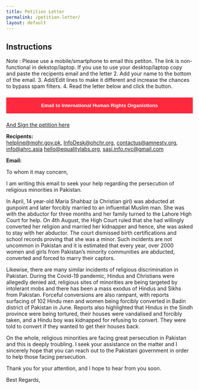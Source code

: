 ```yaml
---
title: Petition Letter
permalink: /petition-letter/
layout: default
---
```

 <style>
     #axbuttonstwo{
  background-color: 	#ff1329;
  color:white;
  padding: 14px 20px;
  margin: 8px 0;
  border: none;
  cursor: pointer;
  width: 100%;
  opacity: 0.9;
      font-weight: bold;
}
     #axbuttonstwo:hover{
        opacity: 1;
     }
    </style>
## Instructions
Note : Please use a mobile/smartphone to email this petiton. The link is non-functional in dekstop/laptop.
  If you use to use your desktop/laptop copy and paste the recipents email and the letter
2. Add your name to the bottom of the email.
3. Add/Edit lines to make it different and increase the chances to bypass spam filters.
4. Read the letter below and click the button.
<form>
<input id="axbuttonstwo"  type="submit" value="Email to International Human Rights Organistions"  onclick="myfunclink()"/>
 </form>
 <script>
 function myfunclink(){
    window.location.href = "mailto:helpline@mohr.gov.pk?bcc=contactus@amnesty.org,hello@equalitylabs.org,sasi.info.nyc@gmail.com,info@ahrc.asia,InfoDesk@ohchr.org&subject=Religious%20Discrimination%20in%20Pakistan&body=To%20whom%20it%20may%20concern%2C%0D%0A%3Cbr%2F%3E%3Cbr%2F%3E%0D%0A%0D%0A%0D%0AI%20am%20writing%20this%20email%20to%20seek%20your%20help%20regarding%20the%20persecution%20of%20religious%20minorities%20in%20Pakistan.%0D%0A%3Cbr%2F%3E%3Cbr%2F%3E%0D%0A%0D%0A%0D%0AIn%20April%2C%2014-year-old%20Maria%20Shahbaz%20(a%20Christian%20girl)%20was%20abducted%20at%20gunpoint%20and%20later%20forcibly%20married%20to%20an%20influential%20Muslim%20man.%20She%20was%20with%20the%20abductor%20for%20three%20months%20and%20her%20family%20turned%20to%20the%20Lahore%20High%20Court%20for%20help.%20On%204th%20August%2C%20the%20High%20Court%20ruled%20that%20she%20had%20willingly%20converted%20to%20Islam%20and%20married%20her%20kidnapper%20and%20hence%2C%20she%20was%20asked%20to%20stay%20with%20her%20abductor.%20The%20court%20dismissed%20birth%20certifications%20and%20school%20records%20proving%20that%20she%20was%20a%20minor.%20Such%20incidents%20are%20not%20uncommon%20in%20Pakistan%20and%20it%20is%20estimated%20that%20every%20year%2C%20over%202000%20women%20and%20girls%20from%20Pakistan%E2%80%99s%20minority%20communities%20are%20abducted%2C%20converted%20to%20Islam%20and%20forced%20to%20marry%20their%20captors.%0D%0A%3Cbr%2F%3E%3Cbr%2F%3E%0D%0A%0D%0A%0D%0ALikewise%2C%20there%20are%20many%20similar%20incidents%20of%20religious%20discrimination%20in%20Pakistan.%20During%20the%20Covid-19%20pandemic%2C%20Hindus%20and%20Christians%20were%20allegedly%20denied%20aid%2C%20religious%20sites%20of%20minorities%20are%20being%20targeted%20by%20intolerant%20mobs%20and%20there%20has%20been%20a%20mass%20exodus%20of%20Hindus%20and%20Sikhs%20from%20Pakistan.%20Forceful%20conversions%20are%20also%20rampant%2C%20with%20reports%20surfacing%20of%20102%20Hindu%20men%20and%20women%20were%20being%20forcibly%20converted%20to%20Islam%20in%20Badin%20district%20of%20Pakistan%20in%20June.%20Reports%20also%20highlighted%20that%20Hindus%20in%20the%20Sindh%20province%20were%20being%20tortured%2C%20their%20houses%20were%20vandalised%20and%20forcibly%20taken%2C%20and%20a%20Hindu%20boy%20was%20kidnapped%20for%20refusing%20to%20convert.%20They%20were%20told%20to%20convert%20to%20Islam%20if%20they%20wanted%20to%20get%20their%20houses%20back.%0D%0A%3Cbr%2F%3E%3Cbr%2F%3E%0D%0A%0D%0A%0D%0AOn%20the%20whole%2C%20religious%20minorities%20are%20facing%20great%20persecution%20in%20Pakistan%20and%20this%20is%20deeply%20troubling.%20I%20seek%20your%20assistance%20on%20the%20matter%20and%20I%20sincerely%20hope%20that%20you%20can%20reach%20out%20to%20the%20Pakistani%20government%20in%20order%20to%20help%20those%20facing%20persecution.%0D%0A%3Cbr%2F%3E%3Cbr%2F%3E%0D%0A%0D%0A%0D%0AThank%20you%20for%20your%20attention%2C%20and%20I%20hope%20to%20hear%20from%20you%20soon.%0D%0A%3Cbr%2F%3E%3Cbr%2F%3E%0D%0A%0D%0A%0D%0A%0D%0ABest%20Regards%2C%0D%0A";
}
</script>
        
[And Sign the petition here](https://www.ipetitions.com/petition/religious-discrimination-in-pakistan)
        
        
  **Recipents:**    
  helpline@mohr.gov.pk,
  InfoDesk@ohchr.org,
  contactus@amnesty.org,
  info@ahrc.asia
  hello@equalitylabs.org,
  sasi.info.nyc@gmail.com
  
  **Email:**
  
  To whom it may concern, 


I am writing this email to seek your help regarding the persecution of religious minorities in Pakistan. 

In April, 14 year-old Maria Shahbaz (a Christian girl) was abducted at gunpoint and later forcibly married to an influential Muslim man. She was with the abductor for three months and her family turned to the Lahore High Court for help. On 4th August, the High Court ruled that she had willingly converted her religion and married her kidnapper and hence, she was asked to stay with her abductor. The court dismissed birth certifications and school records proving that she was a minor. Such incidents are not uncommon in Pakistan and it is estimated that every year, over 2000 women and girls from Pakistan’s minority communities are abducted, converted and forced to marry their captors. 

Likewise, there are many similar incidents of religious discrimination in Pakistan. During the Covid-19 pandemic, Hindus and Christians were allegedly denied aid, religious sites of minorities are being targeted by intolerant mobs and there has been a mass exodus of Hindus and Sikhs from Pakistan. Forceful conversions are also rampant, with reports surfacing of 102 Hindu men and women being forcibly converted in Badin district of Pakistan in June. Reports also highlighted that Hindus in the Sindh province were being tortured, their houses were vandalised and forcibly taken, and a Hindu boy was kidnapped for refusing to convert. They were told to convert if they wanted to get their houses back. 

On the whole, religious minorities are facing great persecution in Pakistan and this is deeply troubling. I seek your assistance on the matter and I sincerely hope that you can reach out to the Pakistani government in order to help those facing persecution. 

Thank you for your attention, and I hope to hear from you soon.


Best Regards, 
